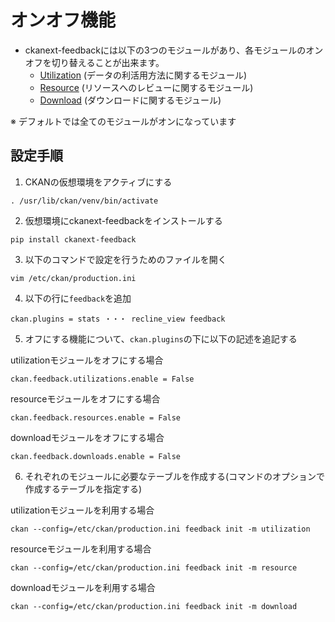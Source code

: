 # オンオフ機能

* ckanext-feedbackには以下の3つのモジュールがあり、各モジュールのオンオフを切り替えることが出来ます。
  * [Utilization]() (データの利活用方法に関するモジュール)
  * [Resource]() (リソースへのレビューに関するモジュール)
  * [Download]() (ダウンロードに関するモジュール)

※ デフォルトでは全てのモジュールがオンになっています

## 設定手順

1. CKANの仮想環境をアクティブにする
```
. /usr/lib/ckan/venv/bin/activate
```

2. 仮想環境にckanext-feedbackをインストールする
```
pip install ckanext-feedback
```

3. 以下のコマンドで設定を行うためのファイルを開く
```
vim /etc/ckan/production.ini
```

4. 以下の行に`feedback`を追加
```
ckan.plugins = stats ・・・ recline_view feedback
```

5. オフにする機能について、`ckan.plugins`の下に以下の記述を追記する

utilizationモジュールをオフにする場合
```
ckan.feedback.utilizations.enable = False
```

resourceモジュールをオフにする場合
```
ckan.feedback.resources.enable = False
```

downloadモジュールをオフにする場合
```
ckan.feedback.downloads.enable = False
 ```

6. それぞれのモジュールに必要なテーブルを作成する(コマンドのオプションで作成するテーブルを指定する)

utilizationモジュールを利用する場合
```
ckan --config=/etc/ckan/production.ini feedback init -m utilization
```

resourceモジュールを利用する場合
```
ckan --config=/etc/ckan/production.ini feedback init -m resource
```

downloadモジュールを利用する場合
```
ckan --config=/etc/ckan/production.ini feedback init -m download
```